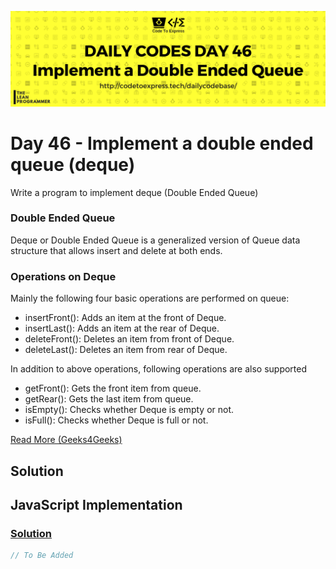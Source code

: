 ![cover](./cover.png)

# Day 46 - Implement a double ended queue (deque)

Write a program to implement deque (Double Ended Queue)

### Double Ended Queue

Deque or Double Ended Queue is a generalized version of Queue data structure that allows insert and delete at both ends.

### Operations on Deque

Mainly the following four basic operations are performed on queue:

- insertFront(): Adds an item at the front of Deque.
- insertLast(): Adds an item at the rear of Deque.
- deleteFront(): Deletes an item from front of Deque.
- deleteLast(): Deletes an item from rear of Deque.

In addition to above operations, following operations are also supported

- getFront(): Gets the front item from queue.
- getRear(): Gets the last item from queue.
- isEmpty(): Checks whether Deque is empty or not.
- isFull(): Checks whether Deque is full or not.

[Read More (Geeks4Geeks)](https://www.geeksforgeeks.org/deque-set-1-introduction-applications/)

## Solution

## JavaScript Implementation

### [Solution](./JavaScript/deque.js)

```js
// To Be Added
```